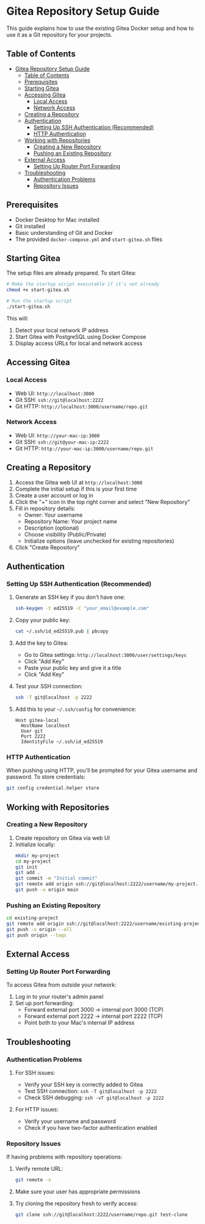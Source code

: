 # Gitea Repository Setup Guide

This guide explains how to use the existing Gitea Docker setup and how to use it as a Git repository for your projects.

## Table of Contents
- [Gitea Repository Setup Guide](#gitea-repository-setup-guide)
  - [Table of Contents](#table-of-contents)
  - [Prerequisites](#prerequisites)
  - [Starting Gitea](#starting-gitea)
  - [Accessing Gitea](#accessing-gitea)
    - [Local Access](#local-access)
    - [Network Access](#network-access)
  - [Creating a Repository](#creating-a-repository)
  - [Authentication](#authentication)
    - [Setting Up SSH Authentication (Recommended)](#setting-up-ssh-authentication-recommended)
    - [HTTP Authentication](#http-authentication)
  - [Working with Repositories](#working-with-repositories)
    - [Creating a New Repository](#creating-a-new-repository)
    - [Pushing an Existing Repository](#pushing-an-existing-repository)
  - [External Access](#external-access)
    - [Setting Up Router Port Forwarding](#setting-up-router-port-forwarding)
  - [Troubleshooting](#troubleshooting)
    - [Authentication Problems](#authentication-problems)
    - [Repository Issues](#repository-issues)

## Prerequisites

- Docker Desktop for Mac installed
- Git installed
- Basic understanding of Git and Docker
- The provided `docker-compose.yml` and `start-gitea.sh` files

## Starting Gitea

The setup files are already prepared. To start Gitea:

```bash
# Make the startup script executable if it's not already
chmod +x start-gitea.sh

# Run the startup script
./start-gitea.sh
```

This will:
1. Detect your local network IP address
2. Start Gitea with PostgreSQL using Docker Compose
3. Display access URLs for local and network access

## Accessing Gitea

### Local Access
- Web UI: `http://localhost:3000`
- Git SSH: `ssh://git@localhost:2222`
- Git HTTP: `http://localhost:3000/username/repo.git`

### Network Access
- Web UI: `http://your-mac-ip:3000`
- Git SSH: `ssh://git@your-mac-ip:2222`
- Git HTTP: `http://your-mac-ip:3000/username/repo.git`

## Creating a Repository

1. Access the Gitea web UI at `http://localhost:3000`
2. Complete the initial setup if this is your first time
3. Create a user account or log in
4. Click the "+" icon in the top right corner and select "New Repository"
5. Fill in repository details:
   - Owner: Your username
   - Repository Name: Your project name
   - Description (optional)
   - Choose visibility (Public/Private)
   - Initialize options (leave unchecked for existing repositories)
6. Click "Create Repository"

## Authentication

### Setting Up SSH Authentication (Recommended)

1. Generate an SSH key if you don't have one:
   ```bash
   ssh-keygen -t ed25519 -C "your_email@example.com"
   ```

2. Copy your public key:
   ```bash
   cat ~/.ssh/id_ed25519.pub | pbcopy
   ```

3. Add the key to Gitea:
   - Go to Gitea settings: `http://localhost:3000/user/settings/keys`
   - Click "Add Key"
   - Paste your public key and give it a title
   - Click "Add Key"

4. Test your SSH connection:
   ```bash
   ssh -T git@localhost -p 2222
   ```

5. Add this to your `~/.ssh/config` for convenience:
   ```
   Host gitea-local
     HostName localhost
     User git
     Port 2222
     IdentityFile ~/.ssh/id_ed25519
   ```

### HTTP Authentication

When pushing using HTTP, you'll be prompted for your Gitea username and password. To store credentials:

```bash
git config credential.helper store
```

## Working with Repositories

### Creating a New Repository

1. Create repository on Gitea via web UI
2. Initialize locally:
   ```bash
   mkdir my-project
   cd my-project
   git init
   git add .
   git commit -m "Initial commit"
   git remote add origin ssh://git@localhost:2222/username/my-project.git
   git push -u origin main
   ```

### Pushing an Existing Repository

```bash
cd existing-project
git remote add origin ssh://git@localhost:2222/username/existing-project.git
git push -u origin --all
git push origin --tags
```

## External Access

### Setting Up Router Port Forwarding

To access Gitea from outside your network:

1. Log in to your router's admin panel
2. Set up port forwarding:
   - Forward external port 3000 → internal port 3000 (TCP)
   - Forward external port 2222 → internal port 2222 (TCP)
   - Point both to your Mac's internal IP address

## Troubleshooting

### Authentication Problems

1. For SSH issues:
   - Verify your SSH key is correctly added to Gitea
   - Test SSH connection: `ssh -T git@localhost -p 2222`
   - Check SSH debugging: `ssh -vT git@localhost -p 2222`

2. For HTTP issues:
   - Verify your username and password
   - Check if you have two-factor authentication enabled

### Repository Issues

If having problems with repository operations:

1. Verify remote URL:
   ```bash
   git remote -v
   ```

2. Make sure your user has appropriate permissions
3. Try cloning the repository fresh to verify access:
   ```bash
   git clone ssh://git@localhost:2222/username/repo.git test-clone
   ```